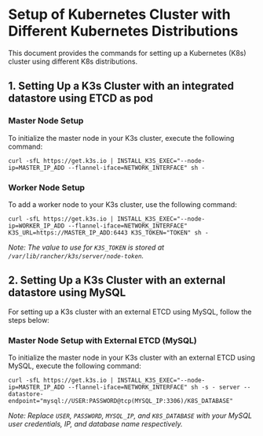 
# Setup of Kubernetes Cluster with Different Kubernetes Distributions

This document provides the commands for setting up a Kubernetes (K8s) cluster using different K8s distributions.

## 1. Setting Up a K3s Cluster with an integrated datastore using ETCD as pod

### Master Node Setup

To initialize the master node in your K3s cluster, execute the following command:

```
curl -sfL https://get.k3s.io | INSTALL_K3S_EXEC="--node-ip=MASTER_IP_ADD --flannel-iface=NETWORK_INTERFACE" sh -
```

### Worker Node Setup

To add a worker node to your K3s cluster, use the following command:

```
curl -sfL https://get.k3s.io | INSTALL_K3S_EXEC="--node-ip=WORKER_IP_ADD --flannel-iface=NETWORK_INTERFACE" K3S_URL=https://MASTER_IP_ADD:6443 K3S_TOKEN="TOKEN" sh -
```
_Note: The value to use for `K3S_TOKEN` is stored at `/var/lib/rancher/k3s/server/node-token`._


## 2. Setting Up a K3s Cluster with an external datastore using MySQL

For setting up a K3s cluster with an external ETCD using MySQL, follow the steps below:

### Master Node Setup with External ETCD (MySQL)

To initialize the master node in your K3s cluster with an external ETCD using MySQL, execute the following command:

```
curl -sfL https://get.k3s.io | INSTALL_K3S_EXEC="--node-ip=MASTER_IP_ADD --flannel-iface=NETWORK_INTERFACE" sh -s - server --datastore-endpoint="mysql://USER:PASSWORD@tcp(MYSQL_IP:3306)/K8S_DATABASE"
```
_Note: Replace `USER`, `PASSWORD`, `MYSQL_IP`, and `K8S_DATABASE` with your MySQL user credentials, IP, and database name respectively._
